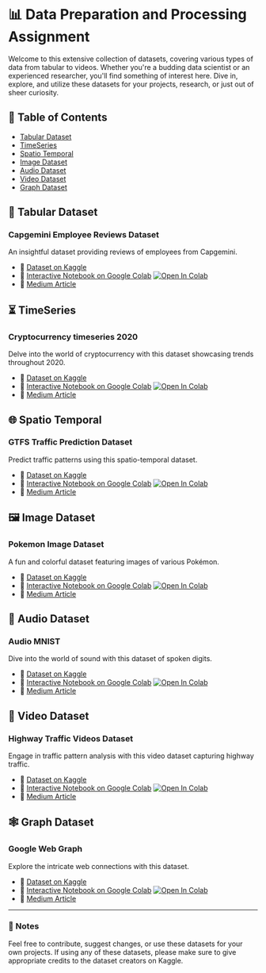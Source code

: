 # 📊 Data Preparation and Processing Assignment 

Welcome to this extensive collection of datasets, covering various types of data from tabular to videos. Whether you're a budding data scientist or an experienced researcher, you'll find something of interest here. Dive in, explore, and utilize these datasets for your projects, research, or just out of sheer curiosity.

## 📌 Table of Contents

- [Tabular Dataset](#tabular-dataset)
- [TimeSeries](#timeseries)
- [Spatio Temporal](#spatio-temporal)
- [Image Dataset](#image-dataset)
- [Audio Dataset](#audio-dataset)
- [Video Dataset](#video-dataset)
- [Graph Dataset](#graph-dataset)

## 📜 Tabular Dataset

### **Capgemini Employee Reviews Dataset**
An insightful dataset providing reviews of employees from Capgemini.
- 📂 [Dataset on Kaggle](https://www.kaggle.com/datasets/manishkr1754/capgemini-employee-reviews-dataset/)
- 📔 [Interactive Notebook on Google Colab](https://colab.research.google.com/drive/1atCIGY-w1EpFXAhpOHojF6pACANKJwUd?authuser=0#scrollTo=i5rbepasFWli)
  <a target="_blank" href="https://colab.research.google.com/github/chaitanyagawande/Assignment-5/blob/main/Tabular%20Dataset/Tabular_Dataset.ipynb">
    <img src="https://colab.research.google.com/assets/colab-badge.svg" alt="Open In Colab"/>
  </a>
- 📰 [Medium Article](https://medium.com/@cgawande12/exploratory-data-analysis-and-modeling-on-capgemini-employee-reviews-dataset-76db4702331a)

## ⏳ TimeSeries

### **Cryptocurrency timeseries 2020**
Delve into the world of cryptocurrency with this dataset showcasing trends throughout 2020.
- 📂 [Dataset on Kaggle](https://www.kaggle.com/datasets/roopahegde/cryptocurrency-timeseries-2020/data)
- 📔 [Interactive Notebook on Google Colab](https://colab.research.google.com/drive/13rkWNltFRgDeATcfmf6qdOrXoRr1G40P#scrollTo=c7vIWk_EY56b)
  <a target="_blank" href="https://colab.research.google.com/github/chaitanyagawande/Assignment-5/blob/main/Timeseries/Time_Series_Assignment.ipynb">
    <img src="https://colab.research.google.com/assets/colab-badge.svg" alt="Open In Colab"/>
  </a>
- 📰 [Medium Article](https://medium.com/@cgawande12/time-series-analysis-and-prediction-of-cryptocurrency-prices-a-step-by-step-guide-9e87d219eb16)

## 🌐 Spatio Temporal

### **GTFS Traffic Prediction Dataset**
Predict traffic patterns using this spatio-temporal dataset.
- 📂 [Dataset on Kaggle](https://www.kaggle.com/datasets/charvibannur/gtfs-traffic-prediction-dataset) 
- 📔 [Interactive Notebook on Google Colab](https://colab.research.google.com/drive/1DNSTmMgDvelozkS1m_C664sQQI9dMSFH#scrollTo=4wMuK-XAdxdu)
  <a target="_blank" href="https://colab.research.google.com/github/chaitanyagawande/Assignment-5/blob/main/Spatio%20Temporal/Spatio_Temporal.ipynb">
    <img src="https://colab.research.google.com/assets/colab-badge.svg" alt="Open In Colab"/>
  </a>
- 📰 [Medium Article](https://medium.com/@cgawande12/mastering-data-analysis-and-modeling-a-step-by-step-guide-with-spatio-temporal-data-fda1c9912843)

## 🖼️ Image Dataset

### **Pokemon Image Dataset**
A fun and colorful dataset featuring images of various Pokémon.
- 📂 [Dataset on Kaggle](https://www.kaggle.com/datasets/vishalsubbiah/pokemon-images-and-types)
- 📔 [Interactive Notebook on Google Colab](https://colab.research.google.com/drive/1hMB24UVZ8zVY1QIlVCi38byHiSlwufsz#scrollTo=hjrmouF8sWey)
  <a target="_blank" href="https://colab.research.google.com/github/chaitanyagawande/Assignment-5/blob/main/Images/Images.ipynb">
    <img src="https://colab.research.google.com/assets/colab-badge.svg" alt="Open In Colab"/>
  </a>
- 📰 [Medium Article](https://medium.com/@cgawande12/a-comprehensive-eda-and-image-classification-with-the-pok%C3%A9mon-image-dataset-82a370486445)

## 🎵 Audio Dataset

### **Audio MNIST**
Dive into the world of sound with this dataset of spoken digits.
- 📂 [Dataset on Kaggle](https://www.kaggle.com/datasets/alanchn31/free-spoken-digits)
- 📔 [Interactive Notebook on Google Colab](https://colab.research.google.com/drive/1mzpdVvP_h8JyzuFirvxoJV6HC_-KiqwR#scrollTo=S7TeOnOboKJf)
  <a target="_blank" href="https://colab.research.google.com/github/chaitanyagawande/Assignment-5/blob/main/Audio/Audio.ipynb">
    <img src="https://colab.research.google.com/assets/colab-badge.svg" alt="Open In Colab"/>
  </a>
- 📰 [Medium Article](https://medium.com/@cgawande12/audio-classification-with-the-audio-mnist-dataset-0ad95c3fb713)
  
## 🎥 Video Dataset

### **Highway Traffic Videos Dataset**
Engage in traffic pattern analysis with this video dataset capturing highway traffic.
- 📂 [Dataset on Kaggle](https://www.kaggle.com/datasets/aryashah2k/highway-traffic-videos-dataset)
- 📔 [Interactive Notebook on Google Colab](https://colab.research.google.com/drive/1odB91f-KGShCod3JnIrVe-p1KvAke3vX#scrollTo=2HquQfdivDGH)
  <a target="_blank" href="https://colab.research.google.com/github/chaitanyagawande/Assignment-5/blob/main/Video/Videos.ipynb">
    <img src="https://colab.research.google.com/assets/colab-badge.svg" alt="Open In Colab"/>
  </a>
- 📰 [Medium Article](https://medium.com/@cgawande12/highway-traffic-videos-dataset-analysis-a-comprehensive-guide-ca42c92cbc9b)

## 🕸️ Graph Dataset

### **Google Web Graph**
Explore the intricate web connections with this dataset.
- 📂 [Dataset on Kaggle](https://www.kaggle.com/datasets/pappukrjha/google-web-graph)
- 📔 [Interactive Notebook on Google Colab](https://colab.research.google.com/drive/19q0c4QdMhlrofpqEZmA8r2fE_cuQ9IMR#scrollTo=0tJ2O1pU7nEk)
  <a target="_blank" href="https://colab.research.google.com/github/chaitanyagawande/Assignment-5/blob/main/Graph/Graph.ipynb">
    <img src="https://colab.research.google.com/assets/colab-badge.svg" alt="Open In Colab"/>
  </a>
- 📰 [Medium Article](https://medium.com/@cgawande12/unraveling-the-web-a-deep-dive-into-the-google-web-graph-dataset-43604786ac31)

---

### 📝 Notes

Feel free to contribute, suggest changes, or use these datasets for your own projects. If using any of these datasets, please make sure to give appropriate credits to the dataset creators on Kaggle.
